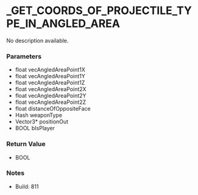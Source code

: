 # _GET_COORDS_OF_PROJECTILE_TYPE_IN_ANGLED_AREA

No description available.

### Parameters
* float vecAngledAreaPoint1X
* float vecAngledAreaPoint1Y
* float vecAngledAreaPoint1Z
* float vecAngledAreaPoint2X
* float vecAngledAreaPoint2Y
* float vecAngledAreaPoint2Z
* float distanceOfOppositeFace
* Hash weaponType
* Vector3* positionOut
* BOOL bIsPlayer

### Return Value
* BOOL

### Notes
* Build: 811

